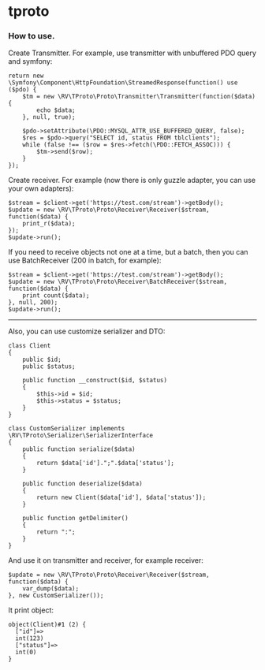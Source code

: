 # tproto

### How to use.

Create Transmitter. For example, use transmitter with unbuffered PDO query and symfony:

```
return new \Symfony\Component\HttpFoundation\StreamedResponse(function() use ($pdo) {
    $tm = new \RV\TProto\Proto\Transmitter\Transmitter(function($data) {
        echo $data;
    }, null, true);
    
    $pdo->setAttribute(\PDO::MYSQL_ATTR_USE_BUFFERED_QUERY, false);
    $res = $pdo->query("SELECT id, status FROM tblclients");
    while (false !== ($row = $res->fetch(\PDO::FETCH_ASSOC))) {
        $tm->send($row);
    }
});
```

Create receiver. For example (now there is only guzzle adapter, you can use your own adapters):

```
$stream = $client->get('https://test.com/stream')->getBody();
$update = new \RV\TProto\Proto\Receiver\Receiver($stream, function($data) {
    print_r($data);
});
$update->run();
```

If you need to receive objects not one at a time, but a batch, then you can use BatchReceiver (200 in batch, for example):

```
$stream = $client->get('https://test.com/stream')->getBody();
$update = new \RV\TProto\Proto\Receiver\BatchReceiver($stream, function($data) {
    print count($data);
}, null, 200);
$update->run();
```

---

Also, you can use customize serializer and DTO:

```
class Client
{
    public $id;
    public $status;
    
    public function __construct($id, $status)
    {
        $this->id = $id;
        $this->status = $status;
    }
}
```

```
class CustomSerializer implements \RV\TProto\Serializer\SerializerInterface
{
    public function serialize($data)
    {
        return $data['id'].";".$data['status'];
    }
    
    public function deserialize($data)
    {
        return new Client($data['id'], $data['status']);
    }
    
    public function getDelimiter()
    {
        return ":";
    }
}
```

And use it on transmitter and receiver, for example receiver:

```
$update = new \RV\TProto\Proto\Receiver\Receiver($stream, function($data) {
    var_dump($data);
}, new CustomSerializer());
```

It print object:

```
object(Client)#1 (2) {
  ["id"]=>
  int(123)
  ["status"]=>
  int(0)
}
```

